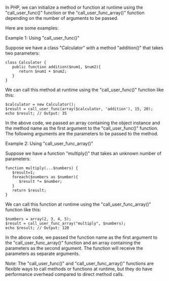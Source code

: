 In PHP, we can initialize a method or function at runtime using the "call_user_func()" function or the "call_user_func_array()" function depending on the number of arguments to be passed. 

Here are some examples:

Example 1: Using "call_user_func()"

Suppose we have a class "Calculator" with a method "addition()" that takes two parameters:

```
class Calculator {
   public function addition($num1, $num2){
      return $num1 + $num2;
   }
}
```

We can call this method at runtime using the "call_user_func()" function like this:

```
$calculator = new Calculator();
$result = call_user_func(array($calculator, 'addition'), 15, 20);
echo $result; // Output: 35
```

In the above code, we passed an array containing the object instance and the method name as the first argument to the "call_user_func()" function. The following arguments are the parameters to be passed to the method.

Example 2: Using "call_user_func_array()"

Suppose we have a function "multiply()" that takes an unknown number of parameters:

```
function multiply(...$numbers) {
   $result=1;
   foreach($numbers as $number){
      $result *= $number;
   }
   return $result;
}
```

We can call this function at runtime using the "call_user_func_array()" function like this:

```
$numbers = array(2, 3, 4, 5);
$result = call_user_func_array("multiply", $numbers);
echo $result; // Output: 120
```

In the above code, we passed the function name as the first argument to the "call_user_func_array()" function and an array containing the parameters as the second argument. The function will receive the parameters as separate arguments.

Note: The "call_user_func()" and "call_user_func_array()" functions are flexible ways to call methods or functions at runtime, but they do have performance overhead compared to direct method calls.
